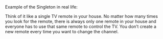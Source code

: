 Example of the Singleton in real life:

Think of it like a single TV remote in your house. 
No matter how many times you look for the remote, there is always only one remote in your house
and everyone has to use that same remote to control the TV. 
You don’t create a new remote every time you want to change the channel.